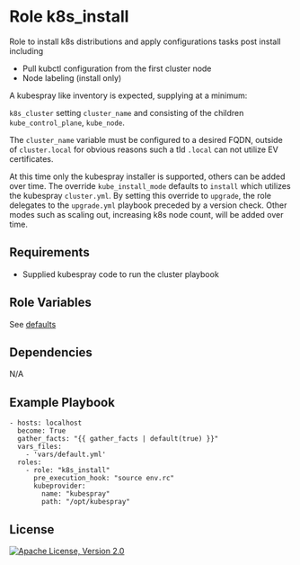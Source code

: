 Role k8s_install
================

Role to install k8s distributions and apply configurations tasks post install including

- Pull kubctl configuration from the first cluster node
- Node labeling (install only)

A kubespray like inventory is expected, supplying at a minimum:

`k8s_cluster` setting `cluster_name` and consisting of the children
`kube_control_plane`, `kube_node`.

The `cluster_name` variable must be configured to a desired FQDN, outside of  `cluster.local` for obvious reasons
such a tld `.local` can not utilize EV certificates.

At this time only the kubespray installer is supported, others can be added over time.
The override `kube_install_mode` defaults to `install` which utilizes the kubespray `cluster.yml`.
By setting this override to `upgrade`, the role delegates to the `upgrade.yml` playbook preceded by a version check.
Other modes such as scaling out, increasing k8s node count, will be added over time.

Requirements
------------

- Supplied kubespray code to run the cluster playbook

Role Variables
--------------

See [defaults](defaults/main.yml)


Dependencies
------------

N/A


Example Playbook
----------------

```shell
- hosts: localhost
  become: True
  gather_facts: "{{ gather_facts | default(true) }}"
  vars_files:
    - 'vars/default.yml'
  roles:
    - role: "k8s_install"
      pre_execution_hook: "source env.rc"
      kubeprovider:
        name: "kubespray"
        path: "/opt/kubespray"
```

License
-------

[![Apache License, Version 2.0](https://img.shields.io/badge/License-Apache-blue.svg)](https://www.apache.org/licenses/LICENSE-2.0.html)
